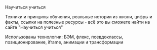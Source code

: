 Научиться учиться

Техники и принципы обучения, реальные истории из жизни, цифры и факты, ссылки на полезные ресурсы - всё это вы сможете найти на сайте "Научиться учиться"

Использованы технологии: БЭМ, флекс, псевдоклассы, позиционирование, iframe, анимации и трансформации

